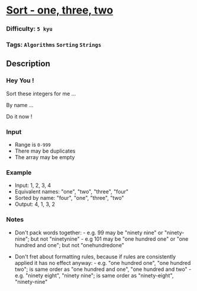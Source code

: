# [Sort - one, three, two](https://www.codewars.com/kata/56f4ff45af5b1f8cd100067d)

### Difficulty: `5 kyu`

### Tags: `Algorithms` `Sorting` `Strings`

## Description

### Hey You !
Sort these integers for me ...

By name ...

Do it now !

### Input
- Range is `0-999`
- There may be duplicates
- The array may be empty

### Example
- Input: 1, 2, 3, 4
- Equivalent names: "one", "two", "three", "four"
- Sorted by name: "four", "one", "three", "two"
- Output: 4, 1, 3, 2

### Notes
- Don't pack words together:
        - e.g. 99 may be "ninety nine" or "ninety-nine"; but not "ninetynine"
        - e.g 101 may be "one hundred one" or "one hundred and one"; but not "onehundredone"

- Don't fret about formatting rules, because if rules are consistently applied it has no effect anyway:
        - e.g. "one hundred one", "one hundred two"; is same order as "one hundred and one", "one hundred and two"
        - e.g. "ninety eight", "ninety nine"; is same order as "ninety-eight", "ninety-nine"